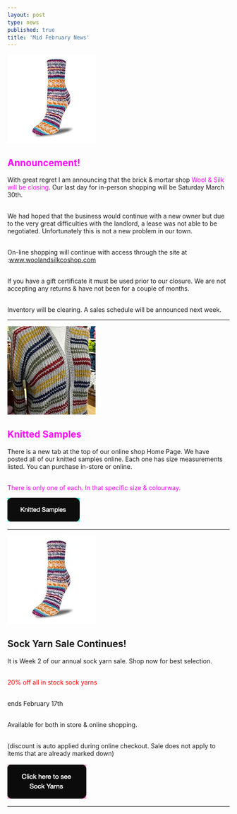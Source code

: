 ```yaml
---
layout: post
type: news
published: true
title: 'Mid February News'
---
```

<p><a href="https://www.woolandsilkcoshop.com/search?q=sock"><img src="/img/feb5_sock_sale.jpg"></a><br /><h2><font color="#FF00FF">Announcement!</font></h2>

<p>

With great regret I am announcing that the brick & mortar shop<font color="#FF00FF"> Wool & Silk will be closing</font>. Our last day for in-person shopping will be Saturday March 30th.<br /><br />

We had hoped that the business would continue with a new owner but due to the very great difficulties with the landlord, a lease was not able to be negotiated. Unfortunately this is not a new problem in our town.<br /><br />

On-line shopping will continue with access through the site at :<a href="https://www.woolandsilkcoshop.com/">www.woolandsilkcoshop.com</a><br /><br />

If you have a gift certificate it must be used prior to our closure. We are not accepting any returns & have not been for a couple of months.<br /><br />

Inventory will be clearing. A sales schedule will be announced next week.</p>

<hr />
<p><a href="https://www.woolandsilkcoshop.com/collections/knitted-samples"><img src="/img/knitted_samples.jpg"></a>
<h2><font color="#FF00FF">Knitted Samples</font></h2>
<p>
There is a new tab at the top of our online shop Home Page. We have posted all of our knitted samples online. Each one has size measurements listed. You can purchase in-store or online.<br /><br />

<font color="#FF00FF">There is only one of each. In that specific size & colourway.</font></p>
<a href="https://www.woolandsilkcoshop.com/collections/knitted-samples"><img src="/img/btn_knitted_samples.jpg"></a></p>
<hr />
<p><a href="https://www.woolandsilkcoshop.com/search?q=sock"><img src="/img/sock_yarn_sale_feb.jpg"></a>

<h2>
Sock Yarn Sale Continues!</h2>
<p>
It is Week 2 of our annual sock yarn sale. Shop now for best selection.<br /><br />

<font color="red">20% off all in stock sock yarns</font><br /><br />

ends February 17th<br /><br />

Available for both in store & online shopping.<br /><br />

(discount is auto applied during online checkout. Sale does not apply to items that are already marked down)<br /><br />
<a href="https://www.woolandsilkcoshop.com/search?q=sock"><img src="/img/btn_sock_yarn_sale_feb.jpg"></a></p>

<hr />
